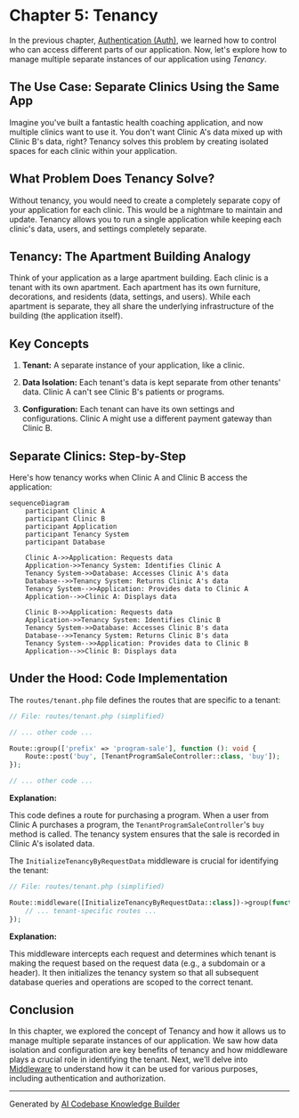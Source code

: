 # Chapter 5: Tenancy

In the previous chapter, [Authentication (Auth)](04_authentication__auth__.md), we learned how to control who can access different parts of our application. Now, let's explore how to manage multiple separate instances of our application using *Tenancy*.

## The Use Case: Separate Clinics Using the Same App

Imagine you've built a fantastic health coaching application, and now multiple clinics want to use it.  You don't want Clinic A's data mixed up with Clinic B's data, right?  Tenancy solves this problem by creating isolated spaces for each clinic within your application.

## What Problem Does Tenancy Solve?

Without tenancy, you would need to create a completely separate copy of your application for each clinic. This would be a nightmare to maintain and update. Tenancy allows you to run a single application while keeping each clinic's data, users, and settings completely separate.

## Tenancy: The Apartment Building Analogy

Think of your application as a large apartment building. Each clinic is a tenant with its own apartment.  Each apartment has its own furniture, decorations, and residents (data, settings, and users).  While each apartment is separate, they all share the underlying infrastructure of the building (the application itself).

## Key Concepts

1. **Tenant:** A separate instance of your application, like a clinic.

2. **Data Isolation:** Each tenant's data is kept separate from other tenants' data.  Clinic A can't see Clinic B's patients or programs.

3. **Configuration:** Each tenant can have its own settings and configurations.  Clinic A might use a different payment gateway than Clinic B.

## Separate Clinics: Step-by-Step

Here's how tenancy works when Clinic A and Clinic B access the application:

```mermaid
sequenceDiagram
    participant Clinic A
    participant Clinic B
    participant Application
    participant Tenancy System
    participant Database

    Clinic A->>Application: Requests data
    Application->>Tenancy System: Identifies Clinic A
    Tenancy System->>Database: Accesses Clinic A's data
    Database-->>Tenancy System: Returns Clinic A's data
    Tenancy System-->>Application: Provides data to Clinic A
    Application-->>Clinic A: Displays data

    Clinic B->>Application: Requests data
    Application->>Tenancy System: Identifies Clinic B
    Tenancy System->>Database: Accesses Clinic B's data
    Database-->>Tenancy System: Returns Clinic B's data
    Tenancy System-->>Application: Provides data to Clinic B
    Application-->>Clinic B: Displays data
```

## Under the Hood: Code Implementation

The `routes/tenant.php` file defines the routes that are specific to a tenant:

```php
// File: routes/tenant.php (simplified)

// ... other code ...

Route::group(['prefix' => 'program-sale'], function (): void {
    Route::post('buy', [TenantProgramSaleController::class, 'buy']);
});

// ... other code ...
```

**Explanation:**

This code defines a route for purchasing a program.  When a user from Clinic A purchases a program, the `TenantProgramSaleController`'s `buy` method is called.  The tenancy system ensures that the sale is recorded in Clinic A's isolated data.

The `InitializeTenancyByRequestData` middleware is crucial for identifying the tenant:

```php
// File: routes/tenant.php (simplified)

Route::middleware([InitializeTenancyByRequestData::class])->group(function (): void {
    // ... tenant-specific routes ...
});
```

**Explanation:**

This middleware intercepts each request and determines which tenant is making the request based on the request data (e.g., a subdomain or a header).  It then initializes the tenancy system so that all subsequent database queries and operations are scoped to the correct tenant.

## Conclusion

In this chapter, we explored the concept of Tenancy and how it allows us to manage multiple separate instances of our application.  We saw how data isolation and configuration are key benefits of tenancy and how middleware plays a crucial role in identifying the tenant. Next, we'll delve into [Middleware](06_middleware_.md) to understand how it can be used for various purposes, including authentication and authorization.


---

Generated by [AI Codebase Knowledge Builder](https://github.com/The-Pocket/Tutorial-Codebase-Knowledge)